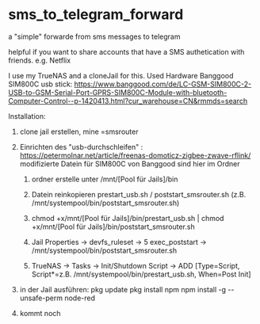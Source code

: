 # sms_to_telegram_forward
a "simple" forwarde from sms messages to telegram

helpful if you want to share accounts that have a SMS authetication with friends. e.g. Netflix

I use my TrueNAS and a cloneJail for this.
Used Hardware Banggood SIM800C usb stick: 
https://www.banggood.com/de/LC-GSM-SIM800C-2-USB-to-GSM-Serial-Port-GPRS-SIM800C-Module-with-bluetooth-Computer-Control--p-1420413.html?cur_warehouse=CN&rmmds=search

Installation:

1. clone jail erstellen, mine =smsrouter

2. Einrichten des "usb-durchschleifen" : https://petermolnar.net/article/freenas-domoticz-zigbee-zwave-rflink/
   modifizierte Datein für SIM800C von Banggood sind hier im Ordner
   
   1. ordner erstelle unter /mnt/[Pool für Jails]/bin
   
   2. Datein reinkopieren prestart_usb.sh / poststart_smsrouter.sh (z.B. /mnt/systempool/bin/poststart_smsrouter.sh)
   
   3. chmod +x/mnt/[Pool für Jails]/bin/prestart_usb.sh | chmod +x/mnt/[Pool für Jails]/bin/poststart_smsrouter.sh
   
   4. Jail Properties ->   devfs_ruleset -> 5
                           exec_poststart -> /mnt/systempool/bin/poststart_smsrouter.sh
   
   5. TrueNAS -> Tasks -> Init/Shutdown Script -> ADD [Type=Script, Script*=z.B. /mnt/systempool/bin/prestart_usb.sh, When=Post Init]

3. in der Jail ausführen:
   pkg update
   pkg install npm
   npm install -g --unsafe-perm node-red
   
4. kommt noch
